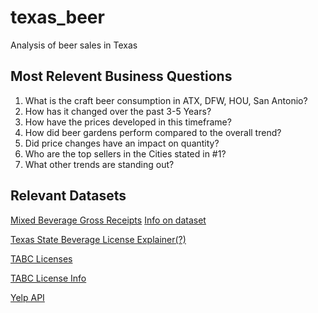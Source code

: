 # texas_beer
Analysis of beer sales in Texas

## Most Relevent Business Questions
1. What is the craft beer consumption in ATX, DFW, HOU, San Antonio?
2. How has it changed over the past 3-5 Years?
3. How have the prices developed in this timeframe?
4. How did beer gardens perform compared to the overall trend?
5. Did price changes have an impact on quantity?
6. Who are the top sellers in the Cities stated in #1?
7. What other trends are standing out? 


## Relevant Datasets

[Mixed Beverage Gross Receipts](https://data.texas.gov/browse?q=Mixed%20Beverage%20Gross%20Receipts&sortBy=relevance)
[Info on dataset](https://data.texas.gov/stories/s/tj7s-7tc8)

[Texas State Beverage License Explainer(?)](https://www.tabc.texas.gov/static/sites/default/files/2021-03/tabc-sept-2021-license-consolidation-explained-chart.pdf)

[TABC Licenses](https://data.texas.gov/dataset/TABCLicenses/kguh-7q9z)

[TABC License Info](https://data.texas.gov/dataset/TABC-License-Information/7hf9-qc9f)
 
[Yelp API](https://data.texas.gov/dataset/TABC-License-Information/7hf9-qc9f)

